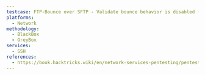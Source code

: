 ```yaml
---
testcase: FTP-Bounce over SFTP - Validate bounce behavior is disabled (AllowTcpForwarding no) for SFTP
platforms: 
  - Network
methodology: 
  - BlackBox
  - GreyBox
services:
  - SSH
references:
  - https://book.hacktricks.wiki/en/network-services-pentesting/pentesting-ssh.html
---
```

